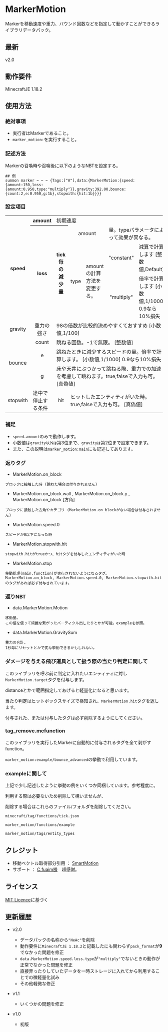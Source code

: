 # MarkerMotion

Markerを移動速度や重力、バウンド回数などを指定して動かすことができるライブラリデータパック。 

## 最新

v2.0

## 動作要件
MinecraftJE 1.18.2

## 使用方法

### 絶対事項

* 実行者はMarkerであること。
* `marker_motion:`を実行すること。

### 記述方法

Markerの召喚時や召喚後に以下のようなNBTを設定する。
```mcfunction
## 例
summon marker ~ ~ ~ {Tags:["A"],data:{MarkerMotion:{speed:{amount:150,loss:{amount:0.950,type:"multiply"}},gravity:392.00,bounce:{count:2,e:0.950,g:1b},stopwith:{hit:1b}}}}
```

### 設定項目
<table><thead>
</thead><tbody>
<tr><th rowspan="4" align="center">speed</th><th align="center">amount</th><td colspan="8">初期速度</td>
<tr><th rowspan="3" align="center">loss</th><th rowspan="3">tick毎の減少量</th><td colspan="2" align="center">amount</td><td colspan="8">量。typeパラメータによって効果が異なる。</td></tr>
<tr><td rowspan="2" align="center">type</td><td rowspan="2">amountの計算方法を変更する。</td><td align="center">"constant"</td><td>減算で計算します [整数値,Default]</td></tr>
<tr><td align="center">"multiply"</td><td>倍率で計算します [小数値,1/1000] 0.9なら10%損失</td></tr>
<tr><td align="center">gravity</td><td align="center">重力の強さ</td><td colspan="7">98の倍数が比較的決めやすくておすすめ [小数値,1/100]</td></tr>
<tr><td rowspan="3" align="center">bounce</td><td align="center">count</td><td colspan="8">跳ねる回数。-1で無限。 [整数値]</td></tr>
<tr><td align="center">e</td><td colspan="8">跳ねたときに減少するスピードの量。倍率で計算します。 [小数値,1/1000] 0.9なら10%損失</td></tr>
<tr><td align="center">g</td><td colspan="8">床や天井にぶつかって跳ねる際、重力での加速を考慮して跳ねます。true,falseで入力も可。 [真偽値]</td></tr>
<tr><td rowspan="1" align="center">stopwith</td><td>途中で停止する条件</td><td align="center">hit</td><td colspan="8">ヒットしたエンティティがいた時。true,falseで入力も可。 [真偽値]</td></tr>
</tbody></table>

### 補足
* `speed.amount`のみで動作します。
* 小数値は`gravity以外は`第3位まで、`gravityは`第2位まで設定できます。
* また、この説明は`marker_motion:main`にも記述してあります。

### 返りタグ
* MarkerMotion.on_block
```
ブロックに接触した時 (跳ねた場合は付与されません)
```
* MarkerMotion.on_block.wall , MarkerMotion.on_block.y , MarkerMotion.on_block.[方角]
```
ブロックに接触した方角やカテゴリ (MarkerMotion.on_blockがない場合は付与されません)
```
* MarkerMotion.speed.0
```
スピードが0以下になった時
```
* MarkerMotion.stopwith.hit
```
stopwith.hitがtrueかつ、hitタグを付与したエンティティがいた時
```
* MarkerMotion.stop
```
移動処理(main.function)が実行されないようになるタグ。
MarkerMotion.on_block, MarkerMotion.speed.0, MarkerMotion.stopwith.hitのタグがあれば必ず付与されています。
```

### 返りNBT
* data.MarkerMotion.Motion
```
移動量。
この値を使って綺麗な繋がったパーティクル出したりとかが可能。exampleを参照。
```
* data.MarkerMotion.GravitySum
```
重力の合計。
1秒毎にリセットとかで変な挙動できるかもしれない。
```

### ダメージを与える飛び道具として扱う際の当たり判定に関して

このライブラリを呼ぶ前に判定に入れたいエンティティに対し`MarkerMotion.target`タグを付与します。

distanceとかで範囲指定してあげると軽量化になると思います。

当たり判定はヒットボックスサイズで検知され、`MarkerMotion.hit`タグを返します。

付与された、または付与したタグは必ず削除するようにしてください。


### tag_remove.mcfunction

このライブラリを実行したMarkerに自動的に付与されるタグを全て剥がすfunction。

`marker_motion:example/bounce_advanced`の挙動で利用しています。


### exampleに関して

上記で少し記述したように挙動の例をいくつか同梱しています。参考程度に。

利用する際は必要ないため削除して構いませんが、

削除する場合はこれらのファイル/フォルダを削除してください。

`minecraft/tag/functions/tick.json`

`marker_motion/functions/example`

`marker_motion/tags/entity_types`


## クレジット

* 移動ベクトル取得部分引用 ： [SmartMotion](https://github.com/Irohamaru/SmartMotion)
* サポート ： [C.fuaim様](https://github.com/Cfuaim)　超感謝。

## ライセンス

[MIT Licence](https://github.com/nea-c/MarkerMotion/blob/master/LICENSE)に基づく

## 更新履歴

* v2.0
  * データパックの名称から`"NeAc"`を削除
  * 動作要件に`MinecraftJE 1.18.2`と記載したにも関わらず`pack_format`が**9**でなかった問題を修正
  * `data.MarkerMotion.speed.loss.type`が`"multiply"`でないときの動作が正常でなかった問題を修正
  * 直接弄ったりしていたデータを一時ストレージに入れてから利用することでの微軽量化試み
  * その他軽微な修正

* v1.1
  * いくつかの問題を修正

* v1.0
  * 初版